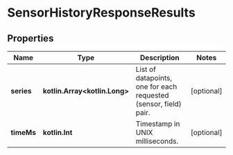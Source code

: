 
# SensorHistoryResponseResults

## Properties
Name | Type | Description | Notes
------------ | ------------- | ------------- | -------------
**series** | **kotlin.Array&lt;kotlin.Long&gt;** | List of datapoints, one for each requested (sensor, field) pair. |  [optional]
**timeMs** | **kotlin.Int** | Timestamp in UNIX milliseconds. |  [optional]



